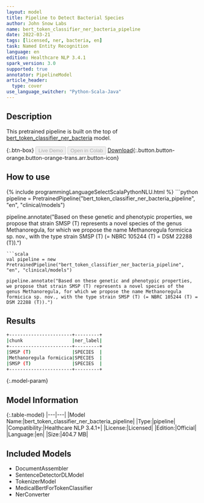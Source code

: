 ```yaml
---
layout: model
title: Pipeline to Detect Bacterial Species
author: John Snow Labs
name: bert_token_classifier_ner_bacteria_pipeline
date: 2022-03-21
tags: [licensed, ner, bacteria, en]
task: Named Entity Recognition
language: en
edition: Healthcare NLP 3.4.1
spark_version: 3.0
supported: true
annotator: PipelineModel
article_header:
  type: cover
use_language_switcher: "Python-Scala-Java"
---
```


## Description

This pretrained pipeline is built on the top of [bert_token_classifier_ner_bacteria](https://nlp.johnsnowlabs.com/2022/01/07/bert_token_classifier_ner_bacteria_en.html) model.

{:.btn-box}
<button class="button button-orange" disabled>Live Demo</button>
<button class="button button-orange" disabled>Open in Colab</button>
[Download](https://s3.amazonaws.com/auxdata.johnsnowlabs.com/clinical/models/bert_token_classifier_ner_bacteria_pipeline_en_3.4.1_3.0_1647862897728.zip){:.button.button-orange.button-orange-trans.arr.button-icon}

## How to use



<div class="tabs-box" markdown="1">
{% include programmingLanguageSelectScalaPythonNLU.html %}
```python
pipeline = PretrainedPipeline("bert_token_classifier_ner_bacteria_pipeline", "en", "clinical/models")

pipeline.annotate("Based on these genetic and phenotypic properties, we propose that strain SMSP (T) represents a novel species of the genus Methanoregula, for which we propose the name Methanoregula formicica sp. nov., with the type strain SMSP (T) (= NBRC 105244 (T) = DSM 22288 (T)).")
```
```scala
val pipeline = new PretrainedPipeline("bert_token_classifier_ner_bacteria_pipeline", "en", "clinical/models")

pipeline.annotate("Based on these genetic and phenotypic properties, we propose that strain SMSP (T) represents a novel species of the genus Methanoregula, for which we propose the name Methanoregula formicica sp. nov., with the type strain SMSP (T) (= NBRC 105244 (T) = DSM 22288 (T)).")
```
</div>

## Results

```bash
+-----------------------+---------+
|chunk                  |ner_label|
+-----------------------+---------+
|SMSP (T)               |SPECIES  |
|Methanoregula formicica|SPECIES  |
|SMSP (T)               |SPECIES  |
+-----------------------+---------+
```

{:.model-param}
## Model Information

{:.table-model}
|---|---|
|Model Name:|bert_token_classifier_ner_bacteria_pipeline|
|Type:|pipeline|
|Compatibility:|Healthcare NLP 3.4.1+|
|License:|Licensed|
|Edition:|Official|
|Language:|en|
|Size:|404.7 MB|

## Included Models

- DocumentAssembler
- SentenceDetectorDLModel
- TokenizerModel
- MedicalBertForTokenClassifier
- NerConverter
